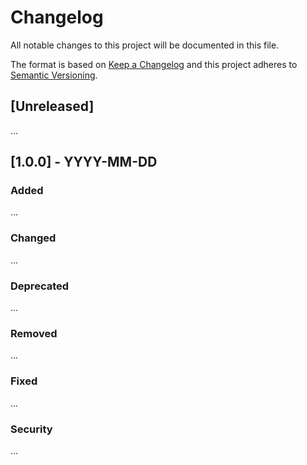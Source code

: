 # Changelog
All notable changes to this project will be documented in this file.

The format is based on [Keep a Changelog](http://keepachangelog.com/en/1.0.0/)
and this project adheres to [Semantic Versioning](http://semver.org/spec/v2.0.0.html).

## [Unreleased]
...

## [1.0.0] - YYYY-MM-DD
### Added
...

### Changed
...

### Deprecated
...

### Removed
...

### Fixed
...

### Security
...
